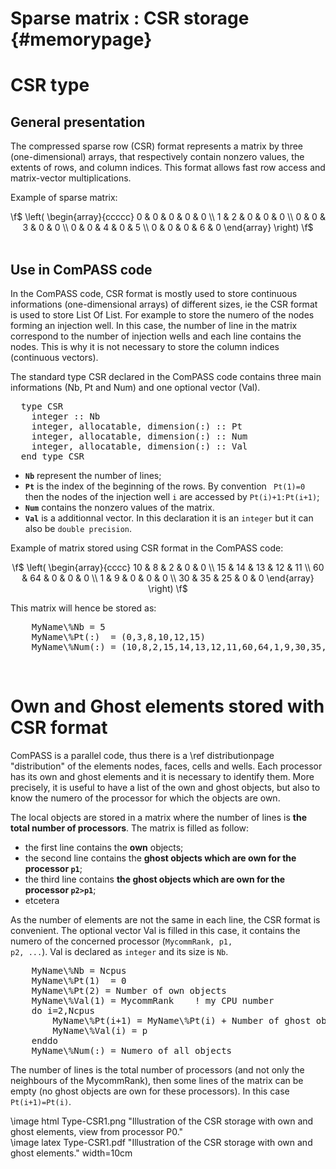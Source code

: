 Sparse matrix : CSR storage    {#memorypage} 
===========================

# CSR type 

## General presentation


The compressed sparse row (CSR) format represents a matrix 
by three (one-dimensional) arrays, that respectively contain 
nonzero values, the extents of rows, and column indices. 
This format allows fast row access and matrix-vector 
multiplications. <br>

Example of sparse matrix:  <br>
<center>
\f$
\left( \begin{array}{ccccc}
0 & 0 & 0 & 0 & 0 \\
1 & 2 & 0 & 0 & 0 \\
0 & 0 & 3 & 0 & 0 \\
0 & 0 & 4 & 0 & 5 \\
0 & 0 & 0 & 6 & 0 \end{array} \right) 
\f$
</center> <br>


## Use in ComPASS code


In the ComPASS code, CSR format is mostly used to store continuous 
informations (one-dimensional arrays) of different sizes, 
ie the CSR format is used to store List Of List.
For example to store the numero of the nodes forming an 
injection well. In this case, the number of line in the matrix correspond to 
the number of injection wells and each line contains the nodes.
This is why it is not necessary to store the column 
indices (continuous vectors).  <br>

The standard type CSR declared in the ComPASS code contains three main 
informations (Nb, Pt and Num) and one optional vector (Val).

<pre class="fragment">
  type CSR
    integer :: Nb
    integer, allocatable, dimension(:) :: Pt
    integer, allocatable, dimension(:) :: Num
    integer, allocatable, dimension(:) :: Val
  end type CSR
</pre>

<ul>
<li> <b><code>Nb</code></b> represent the number of lines; </li>
<li> <b><code>Pt</code></b> is the index of the beginning of the rows. 
By convention <code> Pt(1)=0 </code> then the nodes of the 
injection well <code>i</code> are accessed by
<code>Pt(i)+1:Pt(i+1)</code>;     </li>
<li> <b><code>Num</code></b> contains the nonzero values of the matrix. </li>
<li> <b><code>Val</code></b> is a additionnal vector. In this declaration 
it is an <code>integer</code> but it can also be 
<code>double precision</code>. </li>
</ul>



Example of matrix stored using CSR format in the ComPASS code:   <br>
<center>
\f$
\left( \begin{array}{cccc}
10 & 8 & 2 & 0 & 0 \\
15 & 14 & 13 & 12 & 11 \\
60 & 64 & 0 & 0 & 0 \\
1 & 9 & 0 & 0 & 0 \\
30 & 35 & 25 & 0 & 0 \end{array} \right) 
\f$
</center>

This matrix will hence be stored as:
<pre class="fragment">
    MyName\%Nb = 5
    MyName\%Pt(:)  = (0,3,8,10,12,15)
    MyName\%Num(:) = (10,8,2,15,14,13,12,11,60,64,1,9,30,35,25)
</pre><br>


# Own and Ghost elements stored with CSR format

ComPASS is a parallel code, thus there is a 
\ref distributionpage "distribution" of the elements 
nodes, faces, cells and wells. Each processor has its
own and ghost elements and it is necessary to identify 
them. More precisely, it is useful to 
have a list of the own and ghost objects, 
but also to know the numero of the processor for 
which the objects are own.                                 <br>

The local objects are stored in a matrix where the 
number of lines is <b>the total number of processors</b>.
The matrix is filled as follow:
<ul>
<li> the first line contains the <b>own</b> objects; </li>
<li> the second line contains the <b>ghost objects which 
are own for the processor <code>p1</code></b>;   </li>
<li> the third line contains <b>the ghost objects which 
are own for the processor <code>p2>p1</code></b>; </li>
<li> etcetera </li>
</ul>

As the number of elements are not the same in each line,
the CSR format is convenient. The optional vector Val
is filled in this case, it contains the numero of the
concerned processor (<code>MycommRank, p1, p2, ...</code>). 
Val is declared as <code>integer</code> and its size
is <code>Nb</code>.

<pre class="fragment">
    MyName\%Nb = Ncpus
    MyName\%Pt(1)  = 0
    MyName\%Pt(2) = Number of own objects
    MyName\%Val(1) = MycommRank    ! my CPU number
    do i=2,Ncpus
        MyName\%Pt(i+1) = MyName\%Pt(i) + Number of ghost objects which are own for processor p
        MyName\%Val(i) = p
    enddo
    MyName\%Num(:) = Numero of all objects
</pre>

The number of lines is the total number of processors
(and not only the neighbours of the MycommRank), then 
some lines of the matrix can be empty (no ghost objects
are own for these processors). In this case 
<code>Pt(i+1)=Pt(i)</code>.        <br>

\image html Type-CSR1.png "Illustration of the CSR storage with own and ghost elements, view from processor P0."  
\image latex Type-CSR1.pdf "Illustration of the CSR storage with own and ghost elements." width=10cm


<br>
